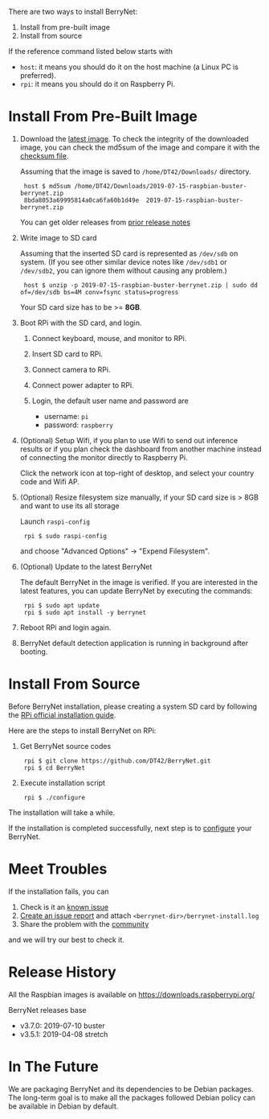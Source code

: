 There are two ways to install BerryNet:

1. Install from pre-built image
1. Install from source

If the reference command listed below starts with

* `host`: it means you should do it on the host machine (a Linux PC is preferred). 
* `rpi`: it means you should do it on Raspberry Pi.

# Install From Pre-Built Image

1. Download the [latest image](https://berrynet.s3.amazonaws.com/images/2019-07-15-raspbian-buster-berrynet.zip). To check the integrity of the downloaded image, you can check the md5sum of the image and compare it with the [checksum file](https://berrynet.s3.amazonaws.com/images/2019-07-15-raspbian-buster-berrynet.md5sum).

    Assuming that the image is saved to `/home/DT42/Downloads/` directory.

        host $ md5sum /home/DT42/Downloads/2019-07-15-raspbian-buster-berrynet.zip
        8bda8053a69995814a0ca6fa60b1d49e  2019-07-15-raspbian-buster-berrynet.zip
    
    You can get older releases from [prior release notes](https://github.com/DT42/BerryNet/releases)

1. Write image to SD card

    Assuming that the inserted SD card is represented as `/dev/sdb` on system. (If you see other similar device notes like `/dev/sdb1` or `/dev/sdb2`, you can ignore them without causing any problem.)

        host $ unzip -p 2019-07-15-raspbian-buster-berrynet.zip | sudo dd of=/dev/sdb bs=4M conv=fsync status=progress

    Your SD card size has to be >= **8GB**.

1. Boot RPi with the SD card, and login.

    1. Connect keyboard, mouse, and monitor to RPi.
    1. Insert SD card to RPi.
    1. Connect camera to RPi.
    1. Connect power adapter to RPi.
    1. Login, the default user name and password are

        * username: `pi`
        * password: `raspberry`

1. (Optional) Setup Wifi, if you plan to use Wifi to send out inference results or if you plan check the dashboard from another machine instead of connecting the monitor directly to Raspberry Pi.

    Click the network icon at top-right of desktop, and select your country code and Wifi AP.

1. (Optional) Resize filesystem size manually, if your SD card size is > 8GB and want to use its all storage

    Launch `raspi-config`

        rpi $ sudo raspi-config

    and choose "Advanced Options" -> "Expend Filesystem".

1. (Optional) Update to the latest BerryNet

    The default BerryNet in the image is verified. If you are interested in the latest features, you can update BerryNet by executing the commands:

        rpi $ sudo apt update
        rpi $ sudo apt install -y berrynet

1. Reboot RPi and login again.
1. BerryNet default detection application is running in background after booting.

# Install From Source

Before BerryNet installation, please creating a system SD card by following the [RPi official installation guide](https://www.raspberrypi.org/downloads/raspbian/).

Here are the steps to install BerryNet on RPi:

1. Get BerryNet source codes

        rpi $ git clone https://github.com/DT42/BerryNet.git
        rpi $ cd BerryNet

1. Execute installation script

        rpi $ ./configure

The installation will take a while.

If the installation is completed successfully, next step is to [configure](../configuration) your BerryNet.

# Meet Troubles

If the installation fails, you can

1. Check is it an [known issue](https://github.com/DT42/BerryNet/issues)
1. [Create an issue report](https://github.com/DT42/BerryNet/issues/new) and attach `<berrynet-dir>/berrynet-install.log`
1. Share the problem with the [community](../../community/qa)

and we will try our best to check it.

# Release History

All the Raspbian images is available on https://downloads.raspberrypi.org/

BerryNet releases base

* v3.7.0: 2019-07-10 buster
* v3.5.1: 2019-04-08 stretch

# In The Future

We are packaging BerryNet and its dependencies to be Debian packages. The long-term goal is to make all the packages followed Debian policy can be available in Debian by default.
